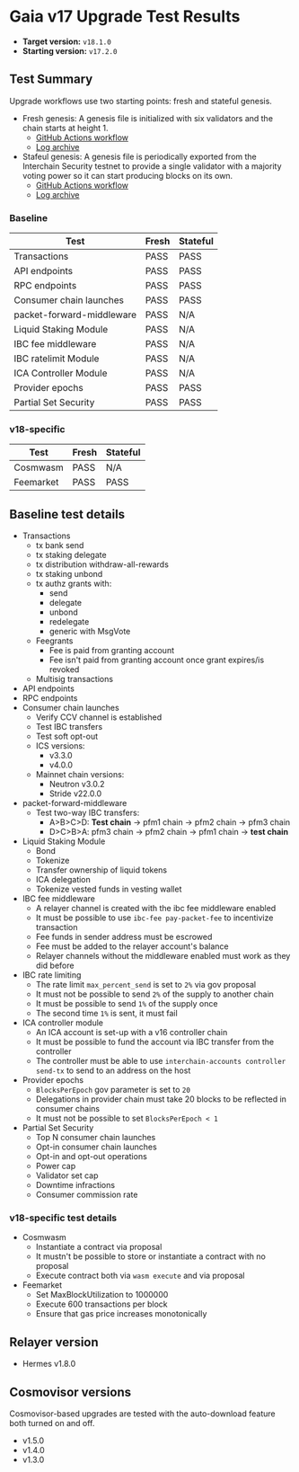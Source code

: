 # Gaia v17 Upgrade Test Results

* **Target version:** `v18.1.0`
* **Starting version:** `v17.2.0`

## Test Summary

Upgrade workflows use two starting points: fresh and stateful genesis.

* Fresh genesis: A genesis file is initialized with six validators and the chain starts at height 1.
  * [GitHub Actions workflow]()
  * [Log archive]()
* Stafeul genesis: A genesis file is periodically exported from the Interchain Security testnet to provide a single validator with a majority voting power so it can start producing blocks on its own.
  * [GitHub Actions workflow]()
  * [Log archive]()

### Baseline

| Test                      | Fresh | Stateful |
| ------------------------- | ----- | -------- |
| Transactions              | PASS  | PASS     |
| API endpoints             | PASS  | PASS     |
| RPC endpoints             | PASS  | PASS     |
| Consumer chain launches   | PASS  | PASS     |
| packet-forward-middleware | PASS  | N/A      |
| Liquid Staking Module     | PASS  | N/A      |
| IBC fee middleware        | PASS  | N/A      |
| IBC ratelimit Module      | PASS  | N/A      |
| ICA Controller Module     | PASS  | N/A      |
| Provider epochs           | PASS  | PASS     |
| Partial Set Security      | PASS  | PASS     |

### v18-specific

| Test                 | Fresh | Stateful |
| -------------------- | ----- | -------- |
| Cosmwasm             | PASS  | N/A      |
| Feemarket            | PASS  | PASS     |

## Baseline test details

* Transactions
   * tx bank send
   * tx staking delegate
   * tx distribution withdraw-all-rewards
   * tx staking unbond
   * tx authz grants with:
      * send
      * delegate
      * unbond
      * redelegate
      * generic with MsgVote
    * Feegrants
      * Fee is paid from granting account
      * Fee isn't paid from granting account once grant expires/is revoked
    * Multisig transactions
 * API endpoints
 * RPC endpoints
* Consumer chain launches
   * Verify CCV channel is established
   * Test IBC transfers
   * Test soft opt-out
   * ICS versions:
     * v3.3.0
     * v4.0.0
   * Mainnet chain versions:
     * Neutron v3.0.2
     * Stride v22.0.0
* packet-forward-middleware
   * Test two-way IBC transfers:
     * A>B>C>D: **Test chain** -> pfm1 chain -> pfm2 chain -> pfm3 chain
     * D>C>B>A: pfm3 chain -> pfm2 chain -> pfm1 chain -> **test chain**
* Liquid Staking Module
   * Bond
   * Tokenize
   * Transfer ownership of liquid tokens
   * ICA delegation
   * Tokenize vested funds in vesting wallet
* IBC fee middleware
  * A relayer channel is created with the ibc fee middleware enabled
  * It must be possible to use `ibc-fee pay-packet-fee` to incentivize transaction
  * Fee funds in sender address must be escrowed
  * Fee must be added to the relayer account's balance
  * Relayer channels without the middleware enabled must work as they did before
* IBC rate limiting
  * The rate limit `max_percent_send` is set to `2%` via gov proposal
  * It must not be possible to send `2%` of the supply to another chain
  * It must be possible to send `1%` of the supply once
  * The second time `1%` is sent, it must fail
* ICA controller module
  * An ICA account is set-up with a v16 controller chain
  * It must be possible to fund the account via IBC transfer from the controller
  * The controller must be able to use `interchain-accounts controller send-tx` to send to an address on the host
* Provider epochs
  * `BlocksPerEpoch` gov parameter is set to `20`
  * Delegations in provider chain must take 20 blocks to be reflected in consumer chains
  * It must not be possible to set `BlocksPerEpoch < 1`
* Partial Set Security
  * Top N consumer chain launches
  * Opt-in consumer chain launches
  * Opt-in and opt-out operations
  * Power cap
  * Validator set cap
  * Downtime infractions
  * Consumer commission rate

### v18-specific test details

* Cosmwasm
  * Instantiate a contract via proposal
  * It mustn't be possible to store or instantiate a contract with no proposal
  * Execute contract both via `wasm execute` and via proposal
* Feemarket
  * Set MaxBlockUtilization to 1000000
  * Execute 600 transactions per block
  * Ensure that gas price increases monotonically

## Relayer version

* Hermes v1.8.0

## Cosmovisor versions

Cosmovisor-based upgrades are tested with the auto-download feature both turned on and off.

* v1.5.0
* v1.4.0
* v1.3.0

